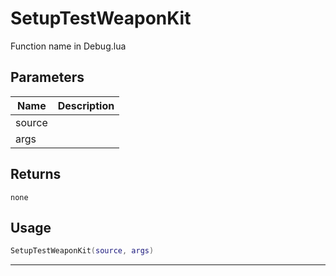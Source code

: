 # SetupTestWeaponKit

Function name in Debug.lua

## Parameters

| Name   | Description |
| ------ | ----------- |
| source |             |
| args   |             |

## Returns

`none`

## Usage

```lua
SetupTestWeaponKit(source, args)
```

---
